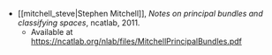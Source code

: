 - [[mitchell_steve|Stephen Mitchell]], *Notes on principal bundles and classifying spaces*, ncatlab, 2011.
	- Available at https://ncatlab.org/nlab/files/MitchellPrincipalBundles.pdf